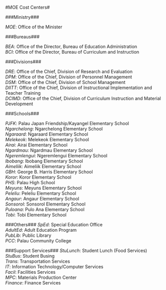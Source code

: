 #MOE Cost Centers#

###Ministry###

*MOE*: Office of the Minister

###Bureaus###

*BEA*: Office of the Director, Bureau of Education Administration  
*BCI*: Office of the Director, Bureau of Curriculum and Instruction  

###Divisions###

*DRE*: Office of the Chief, Division of Research and Evaluation  
*DPM*: Office of the Chief, Division of Personnel Management  
*DSM*: Office of the Chief, Division of School Management  
*DIITT*: Office of the Chief, Division of Instructional Implementation and Teacher Training  
*DCIMD*: Office of the Chief, Division of Curriculum Instruction and Material Development  

###Schools###

*PJFK*: Palau Japan Friendship/Kayangel Elementary School  
*Ngarchelong*: Ngarchelong Elementary School  
*Ngaraard*: Ngaraard Elementary School  
*Melekeok*: Melekeok Elementary School  
*Airai*: Airai Elementary School  
*Ngardmau*: Ngardmau Elementary School  
*Ngeremlengui*: Ngeremlengui Elementary School  
*Ibobang*: Ibobang Elementary School  
*Aimeliik*: Aimeliik Elementary School  
*GBH*: George B. Harris Elementary School  
*Koror*: Koror Elementary School  
*PHS*: Palau High School  
*Meyuns*: Meyuns Elementary School  
*Peleliu*: Peleliu Elementary School  
*Angaur*: Angaur Elementary School  
*Sonsorol*: Sonsorol Elementary School  
*Puloana*: Pulo Ana Elementary School  
*Tobi*: Tobi Elementary School  

###Others###
*SpEd*: Special Education Office  
*AdultEd*: Adult Education Program  
*PubLib*: Public Library  
*PCC*: Palau Community College  

###Support Services###
*StuLunch*: Student Lunch (Food Services)  
*StuBus*: Student Busing  
*Trans*: Transportation Services  
*IT*: Information Technology/Computer Services  
*Facil*: Facilities Services  
*MPC*: Materials Production Center  
*Finance*: Finance Services  

